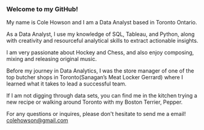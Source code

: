 ### Welcome to my GitHub! 

My name is Cole Howson and I am a Data Analyst based in Toronto Ontario.

As a Data Analyst, I use my knowledge of SQL, Tableau, and Python, along with creativity and resourceful analytical skills to extract actionable insights. 

I am very passionate about Hockey and Chess, and also enjoy composing, mixing and releasing original music.

Before my journey in Data Analytics, I was the store manager of one of the top butcher shops in Toronto(Sanagan’s Meat Locker Gerrard) where I learned what it takes to lead a successful team. 
 
If I am not digging through data sets, you can find me in the kitchen trying a new recipe or walking around Toronto with my Boston Terrier, Pepper. 

For any questions or inquires, please don't hesitate to send me a email! colehowson@gmail.com
